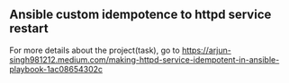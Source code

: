 ## Ansible custom idempotence to httpd service restart

For more details about the project(task), go to https://arjun-singh981212.medium.com/making-httpd-service-idempotent-in-ansible-playbook-1ac08654302c
